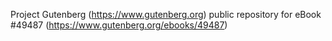 Project Gutenberg (https://www.gutenberg.org) public repository for eBook #49487 (https://www.gutenberg.org/ebooks/49487)
